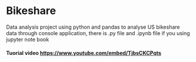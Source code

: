 # Bikeshare
Data analysis project using python and pandas to analyse US bikeshare data through console application, there is .py file and .ipynb file if you using jupyter note book
#### Tuorial video https://www.youtube.com/embed/TjbsCKCPqts
